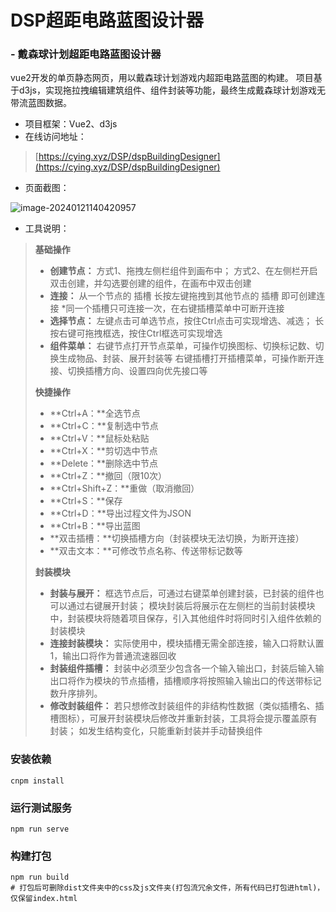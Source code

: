 # DSP超距电路蓝图设计器

### -  戴森球计划超距电路蓝图设计器

vue2开发的单页静态网页，用以戴森球计划游戏内超距电路蓝图的构建。 
项目基于d3js，实现拖拉拽编辑建筑组件、组件封装等功能，最终生成戴森球计划游戏无带流蓝图数据。

- 项目框架：Vue2、d3js
- 在线访问地址：

> [https://cying.xyz/DSP/dspBuildingDesigner](https://cying.xyz/DSP/dspBuildingDesigner)

- 页面截图：

![image-20240121140420957](https://gitee.com/cying314/dsp-building-designer/raw/master/README.assets/image-20240121140420957.png)

- 工具说明：

>**基础操作**
>
>- **创建节点：**
>  方式1、拖拽左侧栏组件到画布中；
>  方式2、在左侧栏开启双击创建，并勾选要创建的组件，在画布中双击创建
>- **连接：**
>  从一个节点的 插槽 长按左键拖拽到其他节点的 插槽 即可创建连接
>  *同一个插槽只可连接一次，在右键插槽菜单中可断开连接
>- **选择节点：**
>  左键点击可单选节点，按住Ctrl点击可实现增选、减选；
>  长按右键可拖拽框选，按住Ctrl框选可实现增选
>- **组件菜单：**
>  右键节点打开节点菜单，可操作切换图标、切换标记数、切换生成物品、封装、展开封装等
>  右键插槽打开插槽菜单，可操作断开连接、切换插槽方向、设置四向优先接口等
>
>**快捷操作**
>
>- **Ctrl+A：**全选节点
>- **Ctrl+C：**复制选中节点
>- **Ctrl+V：**鼠标处粘贴
>- **Ctrl+X：**剪切选中节点
>- **Delete：**删除选中节点
>- **Ctrl+Z：**撤回（限10次）
>- **Ctrl+Shift+Z：**重做（取消撤回）
>- **Ctrl+S：**保存
>- **Ctrl+D：**导出过程文件为JSON
>- **Ctrl+B：**导出蓝图
>- **双击插槽：**切换插槽方向（封装模块无法切换，为断开连接）
>- **双击文本：**可修改节点名称、传送带标记数等
>
>**封装模块**
>
>- **封装与展开：**
>  框选节点后，可通过右键菜单创建封装，已封装的组件也可以通过右键展开封装；
>  模块封装后将展示在左侧栏的当前封装模块中，封装模块将随着项目保存，引入其他组件时将同时引入组件依赖的封装模块
>- **连接封装模块：**
>  实际使用中，模块插槽无需全部连接，输入口将默认置1，输出口将作为普通流速器回收
>- **封装组件插槽：**
>  封装中必须至少包含各一个输入输出口，封装后输入输出口将作为模块的节点插槽，插槽顺序将按照输入输出口的传送带标记数升序排列。
>- **修改封装组件：**
>  若只想修改封装组件的非结构性数据（类似插槽名、插槽图标），可展开封装模块后修改并重新封装，工具将会提示覆盖原有封装；
>  如发生结构变化，只能重新封装并手动替换组件



### 安装依赖

```shell
cnpm install
```

### 运行测试服务

```shell
npm run serve
```

### 构建打包

```shell
npm run build
# 打包后可删除dist文件夹中的css及js文件夹(打包流冗余文件，所有代码已打包进html)，仅保留index.html
```
